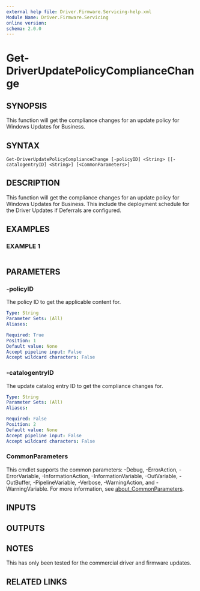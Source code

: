```yaml
---
external help file: Driver.Firmware.Servicing-help.xml
Module Name: Driver.Firmware.Servicing
online version:
schema: 2.0.0
---
```


# Get-DriverUpdatePolicyComplianceChange

## SYNOPSIS
This function will get the compliance changes for an update policy for Windows Updates for Business.

## SYNTAX

```
Get-DriverUpdatePolicyComplianceChange [-policyID] <String> [[-catalogentryID] <String>] [<CommonParameters>]
```

## DESCRIPTION
This function will get the compliance changes for an update policy for Windows Updates for Business.
This include the deployment schedule for the Driver Updates if Deferrals are configured.

## EXAMPLES

### EXAMPLE 1
```

```

## PARAMETERS

### -policyID
The policy ID to get the applicable content for.

```yaml
Type: String
Parameter Sets: (All)
Aliases:

Required: True
Position: 1
Default value: None
Accept pipeline input: False
Accept wildcard characters: False
```

### -catalogentryID
The update catalog entry ID to get the compliance changes for.

```yaml
Type: String
Parameter Sets: (All)
Aliases:

Required: False
Position: 2
Default value: None
Accept pipeline input: False
Accept wildcard characters: False
```

### CommonParameters
This cmdlet supports the common parameters: -Debug, -ErrorAction, -ErrorVariable, -InformationAction, -InformationVariable, -OutVariable, -OutBuffer, -PipelineVariable, -Verbose, -WarningAction, and -WarningVariable. For more information, see [about_CommonParameters](http://go.microsoft.com/fwlink/?LinkID=113216).

## INPUTS

## OUTPUTS

## NOTES
This has only been tested for the commercial driver and firmware updates.

## RELATED LINKS
